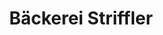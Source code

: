 ---
title: "Bäckerei Striffler"
url: /rothenburg-ob-der-tauber/baeckerei-striffler/
shop: Bäckerei
---